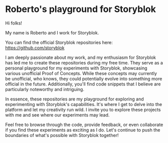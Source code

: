 # Roberto's playground for Storyblok

Hi folks!

My name is Roberto and I work for Storyblok.

You can find the official Storyblok repositories here: https://github.com/storyblok

I am deeply passionate about my work, and my enthusiasm for Storyblok has led me to create these repositories during my free time. They serve as a personal playground for my experiments with Storyblok, showcasing various unofficial Proof of Concepts. While these concepts may currently be unofficial, who knows, they could potentially evolve into something more official in the future. Additionally, you'll find code snippets that I believe are particularly noteworthy and intriguing.

In essence, these repositories are my playground for exploring and experimenting with Storyblok's capabilities. It's where I get to delve into the platform and let my creativity run wild. I invite you to explore these projects with me and see where our experiments may lead.

Feel free to browse through the code, provide feedback, or even collaborate if you find these experiments as exciting as I do. Let's continue to push the boundaries of what's possible with Storyblok together!

